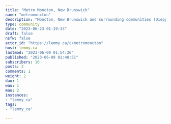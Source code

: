 ```yaml
---
title: "Metro Moncton, New Brunswick" 
name: "metromoncton"
description: "Moncton, New Brunswick and surrounding communities (Dieppe, Riverview, etc)"
type: community
date: "2023-06-23 01:19:33"
draft: false
nsfw: false
actor_id: "https://lemmy.ca/c/metromoncton"
host: lemmy.ca
lastmod: "2023-06-09 01:54:26"
published: "2023-06-09 01:48:51"
subscribers: 10
posts: 2
comments: 1
weight: 2
dau: 1
wau: 1
mau: 2
instances:
- "lemmy_ca"
tags: 
- "lemmy_ca"

---
```


